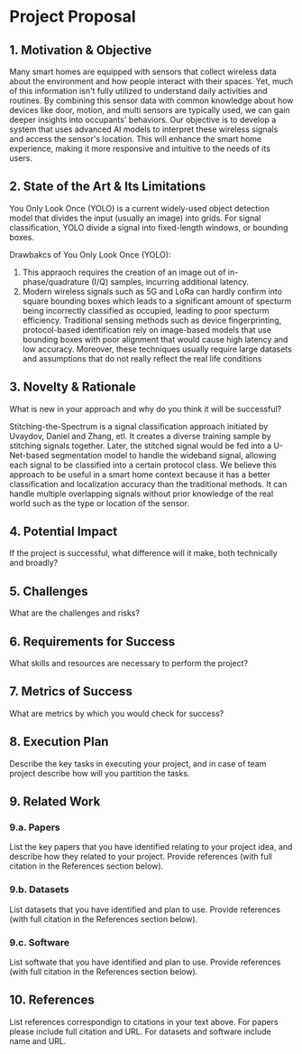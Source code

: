 # Project Proposal

## 1. Motivation & Objective
Many smart homes are equipped with sensors that collect wireless data about the environment and how people interact with their spaces. Yet, much of this information isn't fully utilized to understand daily activities and routines. By combining this sensor data with common knowledge about how devices like door, motion, and multi sensors are typically used, we can gain deeper insights into occupants' behaviors. Our objective is to develop a system that uses advanced AI models to interpret these wireless signals and access the sensor's location. This will enhance the smart home experience, making it more responsive and intuitive to the needs of its users.

## 2. State of the Art & Its Limitations

You Only Look Once (YOLO) is a current widely-used object detection model that divides the input (usually an image) into grids. For signal classification, YOLO divide a signal into fixed-length windows, or bounding boxes. 

Drawbakcs of You Only Look Once (YOLO):
1. This appraoch requires the creation of an image out of in-phase/quadrature (I/Q) samples, incurring additional latency. 
2. Modern wireless signals such as 5G and LoRa can hardly confirm into square bounding boxes which leads to a significant amount of specturm being incorrectly classified as occupied, leading to poor specturm efficiency.
Traditional sensing methods such as device fingerprinting, protocol-based identification rely on image-based models that use bounding boxes with poor alignment that would cause high latency and low accuracy.  Moreover, these techniques usually require large datasets and assumptions that do not really reflect the real life conditions

## 3. Novelty & Rationale

What is new in your approach and why do you think it will be successful?

Stitching-the-Spectrum is a signal classification approach initiated by Uvaydov, Daniel and Zhang, etl. It creates a diverse training sample by stitching signals together. Later, the stitched signal would be fed into a U-Net-based segmentation model to handle the wideband signal, allowing each signal to be classified into a certain protocol class. We believe this approach to be useful in a smart home context because it has a better classification and localization accuracy than the traditional methods. It can handle multiple overlapping signals without prior knowledge of the real world such as the type or location of the sensor.

## 4. Potential Impact

If the project is successful, what difference will it make, both technically and broadly?

## 5. Challenges

What are the challenges and risks?

## 6. Requirements for Success

What skills and resources are necessary to perform the project?

## 7. Metrics of Success

What are metrics by which you would check for success?

## 8. Execution Plan

Describe the key tasks in executing your project, and in case of team project describe how will you partition the tasks.

## 9. Related Work

### 9.a. Papers

List the key papers that you have identified relating to your project idea, and describe how they related to your project. Provide references (with full citation in the References section below).

### 9.b. Datasets

List datasets that you have identified and plan to use. Provide references (with full citation in the References section below).

### 9.c. Software

List softwate that you have identified and plan to use. Provide references (with full citation in the References section below).

## 10. References

List references correspondign to citations in your text above. For papers please include full citation and URL. For datasets and software include name and URL.
